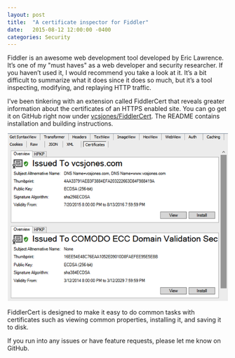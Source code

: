 ```yaml
---
layout: post
title:  "A certificate inspector for Fiddler"
date:   2015-08-12 12:00:00 -0400
categories: Security
---
```


Fiddler is an awesome web development tool developed by Eric Lawrence.
It’s one of my "must haves" as a web developer and security researcher. If you
haven’t used it, I would recommend you take a look at it. It’s a bit difficult
to summarize what it does since it does so much, but it’s a tool inspecting,
modifying, and replaying HTTP traffic.

I’ve been tinkering with an extension called FiddlerCert that reveals greater
information about the certificates of an HTTPS enabled site. You can go get it
on GitHub right now under [vcsjones/FiddlerCert][1]. The README contains
installation and building instructions.

![FiddlerCert][2]

FiddlerCert is designed to make it easy to do common tasks with certificates
such as viewing common properties, installing it, and saving it to disk.

If you run into any issues or have feature requests, please let me know on GitHub.

[1]: https://github.com/vcsjones/FiddlerCert
[2]: /images/fiddlercert.png